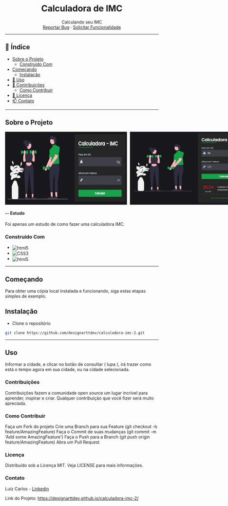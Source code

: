 <h1 align="center">Calculadora de IMC</h1>

<p align="center">
  Calculando seu IMC
  <br />
  <a href="https://github.com/designarttdev/calculadora-imc-2/issues">Reportar Bug</a>
  ·
  <a href="https://github.com/designarttdev/calculadora-imc-2/issues">Solicitar Funcionalidade</a>
</p>

---

## 📖 Índice

- [Sobre o Projeto](#sobre-o-projeto)
  - [Construído Com](#construído-com)
- [Começando](#começando)
  - [Instalação](#instalação)
- [🚀 Uso](#uso)
- [🤝 Contribuições](#contribuições)
  - [Como Contribuir](#como-contribuir)
- [📝 Licença](#licença)
- [📫 Contato](#contato)

---

## Sobre o Projeto

<div style="display: flex; gap: 10px;">
    <img style="width: 400px; height: auto;" src="https://github.com/designarttdev/calculadora-imc-2/blob/main/Print1.jpg" alt="Primeira tela">
    <img style="width: 400px; height: auto;" src="https://github.com/designarttdev/calculadora-imc-2/blob/main/Print2.jpg" alt="Primeira tela">
</div>

#### -- Estudo
Foi apenas um estudo de como fazer uma calculadora IMC.

### Construído Com

- <img align="center" alt="html5" src="https://img.shields.io/badge/HTML5-E34F26?style=for-the-badge&logo=html5&logoColor=white" />
- <img align="center" alt="CSS3" src="https://img.shields.io/badge/CSS3-1572B6?style=for-the-badge&logo=css3&logoColor=white" />
- <img align="center" alt="html5" src="https://img.shields.io/badge/JavaScript-323330?style=for-the-badge&logo=javascript&logoColor=F7DF1E" />

---

## Começando

Para obter uma cópia local instalada e funcionando, siga estas etapas simples de exemplo.

## Instalação

- Clone o repositório

```sh
git clone https://github.com/designarttdev/calculadora-imc-2.git
```
---

## Uso

Informar a cidade, e clicar no botão de consultar ( lupa ), irá trazer como está o tempo agora em sua cidade, ou na cidade selecionada.

### Contribuições
Contribuições fazem a comunidade open source um lugar incrível para aprender, inspirar e criar. Qualquer contribuição que você fizer será muito apreciada.

### Como Contribuir
Faça um Fork do projeto
Crie uma Branch para sua Feature (git checkout -b feature/AmazingFeature)
Faça o Commit de suas mudanças (git commit -m 'Add some AmazingFeature')
Faça o Push para a Branch (git push origin feature/AmazingFeature)
Abra um Pull Request

### Licença
Distribuído sob a Licença MIT. Veja LICENSE para mais informações.

### Contato
Luiz Carlos - [Linkedin](https://www.linkedin.com/in/luizcarlosli/)

Link do Projeto: https://designarttdev.github.io/calculadora-imc-2/
